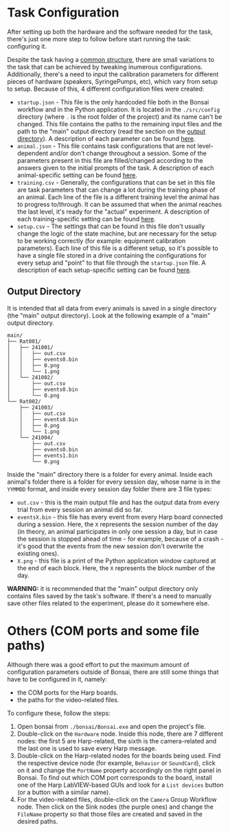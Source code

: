 # Task Configuration

After setting up both the hardware and the software needed for the task, there's just one more step to follow before start running the task: configuring it.

Despite the task having a [common structure](../articles/state_machine/introduction.md), there are small variations to the task that can be achieved by tweaking inumerous configurations. Additionally, there's a need to input the calibration parameters for different pieces of hardware (speakers, SyringePumps, etc), which vary from setup to setup. Because of this, 4 different configuration files were created:
- `startup.json` - This file is the only hardcoded file both in the Bonsai workflow and in the Python application. It is located in the `./src/config` directory (where `.` is the root folder of the project) and its name can't be changed. This file contains the paths to the remaining input files and the path to the "main" output directory (read the section on the [output directory](#output-directory)). A description of each parameter can be found [here](../api/Parameters.StartupFile.yml).
- `animal.json` - This file contains task configurations that are not level-dependent and/or don't change throughout a session. Some of the parameters present in this file are filled/changed according to the answers given to the initial prompts of the task. A description of each animal-specific setting can be found [here](../api/Parameters.AnimalConfig.yml).
- `training.csv` - Generally, the configurations that can be set in this file are task parameters that can change a lot during the training phase of an animal. Each line of the file is a different training level the animal has to progress to/through. It can be assumed that when the animal reaches the last level, it's ready for the "actual" experiment. A description of each training-specific setting can be found [here](../api/Parameters.TrainingConfig.yml).
- `setup.csv` - The settings that can be found in this file don't usually change the logic of the state machine, but are necessary for the setup to be working correctly (for example: equipment calibration parameters). Each line of this file is a different setup, so it's possible to have a single file stored in a drive containing the configurations for every setup and "point" to that file through the `startup.json` file. A description of each setup-specific setting can be found [here](../api/Parameters.SetupConfig.yml).

## Output Directory

It is intended that all data from every animals is saved in a single directory (the "main" output directory). Look at the following example of a "main" output directory.

```
main/
├── Rat001/
│   ├── 241001/
│   │   ├── out.csv
│   │   ├── events0.bin
│   │   ├── 0.png
│   │   └── 1.png
│   └── 241002/
│       ├── out.csv
│       ├── events0.bin
│       └── 0.png
└── Rat002/
    ├── 241003/
    │   ├── out.csv
    │   ├── events0.bin
    │   ├── 0.png
    │   └── 1.png
    └── 241004/
        ├── out.csv
        ├── events0.bin
        ├── events1.bin
        └── 0.png
```

Inside the "main" directory there is a folder for every animal. Inside each animal's folder there is a folder for every session day, whose name is in the `YYMMDD` format, and inside every session day folder there are 3 file types:
- `out.csv` - this is the main output file and has the output data from every trial from every session an animal did so far.
- `eventsX.bin` - this file has every event from every Harp board connected during a session. Here, the `X` represents the session number of the day (in theory, an animal participates in only one session a day, but in case the session is stopped ahead of time - for example, because of a crash - it's good that the events from the new session don't overwrite the existing ones).
- `X.png` - this file is a print of the Python application window captured at the end of each block. Here, the `X` represents the block number of the day.

**WARNING:** it is recommended that the "main" output directory only contains files saved by the task's software. If there's a need to manually save other files related to the experiment, please do it somewhere else.

# Others (COM ports and some file paths)

Although there was a good effort to put the maximum amount of configuration parameters outside of Bonsai, there are still some things that have to be configured in it, namely:
- the COM ports for the Harp boards.
- the paths for the video-related files.

To configure these, follow the steps:
1. Open bonsai from `./bonsai/Bonsai.exe` and open the project's file.
2. Double-click on the `Hardware` node. Inside this node, there are 7 different nodes: the first 5 are Harp-related, the sixth is the camera-related and the last one is used to save every Harp message.
3. Double-click on the Harp-related nodes for the boards being used. Find the respective device node (for example, `Behavior` or `SoundCard`), click on it and change the `PortName` property accordingly on the right panel in Bonsai. To find out which COM port corresponds to the board, install one of the Harp LabVIEW-based GUIs and look for a `List devices` button (or a button with a similar name).
4. For the video-related files, double-click on the `Camera` Group Workflow node. Then click on the Sink nodes (the purple ones) and change the `FileName` property so that those files are created and saved in the desired paths.
